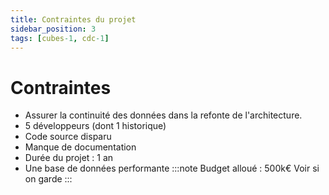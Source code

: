 ```yaml
---
title: Contraintes du projet
sidebar_position: 3
tags: [cubes-1, cdc-1]
---
```


# Contraintes

- Assurer la continuité des données dans la refonte de l'architecture.
- 5 développeurs (dont 1 historique)
- Code source disparu
- Manque de documentation
- Durée du projet : 1 an
- Une base de données performante
:::note
 Budget alloué : 500k€
 Voir si on garde
:::